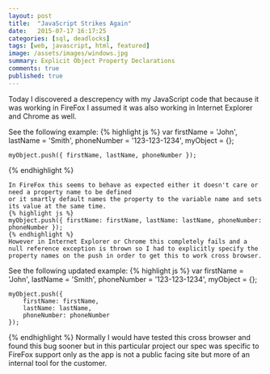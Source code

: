 ```yaml
---
layout: post
title:  "JavaScript Strikes Again"
date:   2015-07-17 16:17:25
categories: [sql, deadlocks]
tags: [web, javascript, html, featured]
image: /assets/images/windows.jpg
summary: Explicit Object Property Declarations
comments: true
published: true
---
```

Today I discovered a descrepency with my JavaScript code that because it was working in FireFox I assumed it was
also working in Internet Explorer and Chrome as well.

See the following example:
{% highlight js %}
var
	firstName = 'John',
	lastName = 'Smith',
	phoneNumber = '123-123-1234',
	myObject = {};
	
	myObject.push({ firstName, lastName, phoneNumber });
{% endhighlight %}
	
	In FireFox this seems to behave as expected either it doesn't care or need a property name to be defined 
	or it smartly default names the property to the variable name and sets its value at the same time.
	{% highlight js %}
	myObject.push({ firstName: firstName, lastName: lastName, phoneNumber: phoneNumber });
	{% endhighlight %}
	However in Internet Explorer or Chrome this completely fails and a null reference exception is thrown so I had to explicitly specify the 
	property names on the push in order to get this to work cross browser.
	
See the following updated example:
{% highlight js %}
var
	firstName = 'John',
	lastName = 'Smith',
	phoneNumber = '123-123-1234',
	myObject = {};
	
	myObject.push({ 
		firstName: firstName, 
		lastName: lastName, 
		phoneNumber: phoneNumber
	});
{% endhighlight %}
Normally I would have tested this cross browser and found this bug sooner but in this particular project our spec was 
specific to FireFox support only as the app is not a public facing site but more of an internal tool for the customer.


